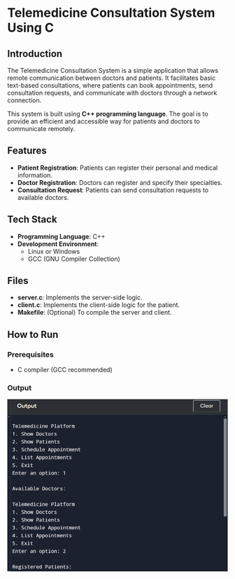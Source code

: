 # Telemedicine Consultation System Using C

## Introduction

The Telemedicine Consultation System is a simple application that allows remote communication between doctors and patients. It facilitates basic text-based consultations, where patients can book appointments, send consultation requests, and communicate with doctors through a network connection.

This system is built using **C++ programming language**. The goal is to provide an efficient and accessible way for patients and doctors to communicate remotely.

## Features

- **Patient Registration**: Patients can register their personal and medical information.
- **Doctor Registration**: Doctors can register and specify their specialties.
- **Consultation Request**: Patients can send consultation requests to available doctors.

## Tech Stack

- **Programming Language**: C++
- **Development Environment**:
  - Linux or Windows
  - GCC (GNU Compiler Collection)

## Files

- **server.c**: Implements the server-side logic.
- **client.c**: Implements the client-side logic for the patient.
- **Makefile**: (Optional) To compile the server and client.

## How to Run

### Prerequisites
- C compiler (GCC recommended)

### Output
![Screenshot of code output](screenshot-cpp.png)



